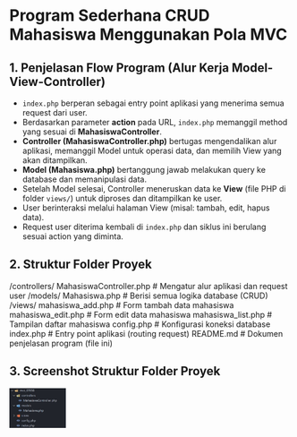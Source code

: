 
# Program Sederhana CRUD Mahasiswa Menggunakan Pola MVC

## 1. Penjelasan Flow Program (Alur Kerja Model-View-Controller)

- `index.php` berperan sebagai entry point aplikasi yang menerima semua request dari user.
- Berdasarkan parameter **action** pada URL, `index.php` memanggil method yang sesuai di **MahasiswaController**.
- **Controller (MahasiswaController.php)** bertugas mengendalikan alur aplikasi, memanggil Model untuk operasi data, dan memilih View yang akan ditampilkan.
- **Model (Mahasiswa.php)** bertanggung jawab melakukan query ke database dan memanipulasi data.
- Setelah Model selesai, Controller meneruskan data ke **View** (file PHP di folder `views/`) untuk diproses dan ditampilkan ke user.
- User berinteraksi melalui halaman View (misal: tambah, edit, hapus data).
- Request user diterima kembali di `index.php` dan siklus ini berulang sesuai action yang diminta.

## 2. Struktur Folder Proyek
/controllers/ MahasiswaController.php # Mengatur alur aplikasi dan request user /models/ Mahasiswa.php # Berisi semua logika database (CRUD) /views/ mahasiswa_add.php # Form tambah data mahasiswa mahasiswa_edit.php # Form edit data mahasiswa mahasiswa_list.php # Tampilan daftar mahasiswa config.php # Konfigurasi koneksi database index.php # Entry point aplikasi (routing request) README.md # Dokumen penjelasan program (file ini)

## 3. Screenshot Struktur Folder Proyek

<p align="left">
  <img src="images/WhatsApp Image 2025-05-16 at 7.15.55 PM.jpeg" width="20%">
</p>
